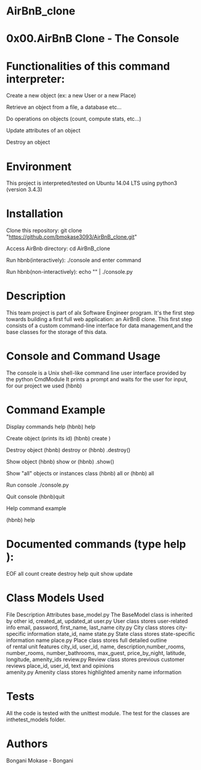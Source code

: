 # AirBnB_clone

# 0x00.AirBnB Clone - The Console
# Functionalities of this command interpreter:
Create a new object (ex: a new User or a new Place)

Retrieve an object from a file, a database etc...

Do operations on objects (count, compute stats, etc...)

Update attributes of an object

Destroy an object

# Environment
This project is interpreted/tested on Ubuntu 14.04 LTS using python3 (version 3.4.3)

# Installation
Clone this repository: git clone "https://github.com/bmokase3093/AirBnB_clone.git"

Access AirBnb directory: cd AirBnB_clone

Run hbnb(interactively): ./console and enter command

Run hbnb(non-interactively): echo "" | ./console.py

# Description
This team project is part of alx Software Engineer program. It's the first step towards building a first full web application: an AirBnB clone. This first step consists of a custom command-line interface for data management,and the base classes for the storage of this data.

# Console and Command Usage
The console is a Unix shell-like command line user interface provided by the python CmdModule It prints a prompt and waits for the user for input, for our project we used (hbnb)

# Command	Example
Display commands help	(hbnb) help

Create object (prints its id)	(hbnb) create )

Destroy object	(hbnb) destroy or (hbnb) .destroy()

Show object	(hbnb) show or (hbnb) .show()

Show "all" objects or instances class	(hbnb) all or (hbnb) all

Run console	./console.py

Quit console	(hbnb)quit

Help command example

(hbnb) help

# Documented commands (type help ):
EOF all count create destroy help quit show update

# Class Models Used
File	Description	Attributes
base_model.py	The BaseModel class is inherited by other	id, created_at, updated_at
user.py	User class stores user-related info	email, password, first_name, last_name
city.py	City class stores city-specific information	state_id, name
state.py	State class stores state-specific information	name
place.py	Place class stores full detailed outline	
of rental unit features	city_id, user_id, name, description,number_rooms,
number_rooms, number_bathrooms, max_guest,
price_by_night, latitude, longitude, amenity_ids
review.py	Review class stores previous customer reviews	place_id, user_id, text
and opinions	
amenity.py	Amenity class stores highlighted amenity	name
information	
# Tests
All the code is tested with the unittest module. The test for the classes are inthetest_models folder.

# Authors
Bongani Mokase - Bongani
